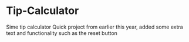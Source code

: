 # Tip-Calculator
Sime tip calculator
Quick project from earlier this year, added some extra text and functionality such as the reset button

